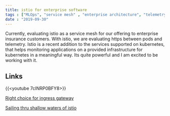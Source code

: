 ```yaml
---
title: istio for enterprise software
tags : ["MLOps", "service mesh" , "enterprise architecture", "telemetry", "k8s"]
date : "2019-09-30"
---
```

Currently, evaluating istio as a service mesh for our offering to enterprise insurance customers. With istio, we are evaluating https between pods and telemetry. Istio is a recent addition to the services supported on kubernetes, that helps monitoring applications on a provided infrastructure for kubernetes in a meaningful way. Its quite powerful and I am excited to be working with it.


## Links

{{<youtube 7cINRP0BFY8>}}

[Right choice for ingress gateway](https://medium.com/@zhaohuabing/which-one-is-the-right-choice-for-the-ingress-gateway-of-your-service-mesh-21a280d4a29c)

[Sailing thru shallow waters of istio](https://medium.com/@jakubkulich/sailing-with-the-istio-through-the-shallow-water-8ae81668381e)
